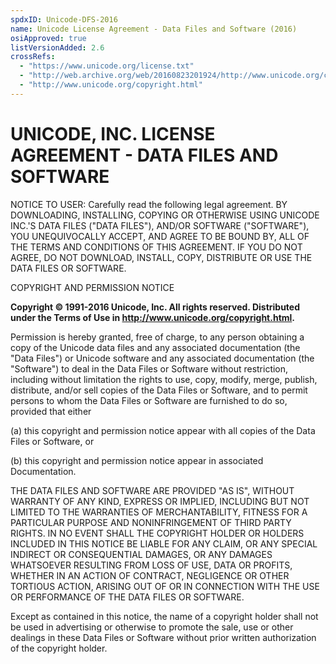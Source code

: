 ```yaml
---
spdxID: Unicode-DFS-2016
name: Unicode License Agreement - Data Files and Software (2016)
osiApproved: true
listVersionAdded: 2.6
crossRefs: 
  - "https://www.unicode.org/license.txt"
  - "http://web.archive.org/web/20160823201924/http://www.unicode.org/copyright.html#License"
  - "http://www.unicode.org/copyright.html"
---
```


# UNICODE, INC. LICENSE AGREEMENT - DATA FILES AND SOFTWARE

NOTICE TO USER: Carefully read the following legal agreement. BY DOWNLOADING, INSTALLING, COPYING OR OTHERWISE USING UNICODE INC.'S DATA FILES ("DATA FILES"), AND/OR SOFTWARE ("SOFTWARE"), YOU UNEQUIVOCALLY ACCEPT, AND AGREE TO BE BOUND BY, ALL OF THE TERMS AND CONDITIONS OF THIS AGREEMENT. IF YOU DO NOT AGREE, DO NOT DOWNLOAD, INSTALL, COPY, DISTRIBUTE OR USE THE DATA FILES OR SOFTWARE.

COPYRIGHT AND PERMISSION NOTICE

**Copyright © 1991-2016 Unicode, Inc. All rights reserved. Distributed under the Terms of Use in http://www.unicode.org/copyright.html.**

Permission is hereby granted, free of charge, to any person obtaining a copy of the Unicode data files and any associated documentation (the "Data Files") or Unicode software and any associated documentation (the "Software") to deal in the Data Files or Software without restriction, including without limitation the rights to use, copy, modify, merge, publish, distribute, and/or sell copies of the Data Files or Software, and to permit persons to whom the Data Files or Software are furnished to do so, provided that either

(a) this copyright and permission notice appear with all copies of the Data Files or Software, or

(b) this copyright and permission notice appear in associated Documentation.

THE DATA FILES AND SOFTWARE ARE PROVIDED "AS IS", WITHOUT WARRANTY OF ANY KIND, EXPRESS OR IMPLIED, INCLUDING BUT NOT LIMITED TO THE WARRANTIES OF MERCHANTABILITY, FITNESS FOR A PARTICULAR PURPOSE AND NONINFRINGEMENT OF THIRD PARTY RIGHTS. IN NO EVENT SHALL THE COPYRIGHT HOLDER OR HOLDERS INCLUDED IN THIS NOTICE BE LIABLE FOR ANY CLAIM, OR ANY SPECIAL INDIRECT OR CONSEQUENTIAL DAMAGES, OR ANY DAMAGES WHATSOEVER RESULTING FROM LOSS OF USE, DATA OR PROFITS, WHETHER IN AN ACTION OF CONTRACT, NEGLIGENCE OR OTHER TORTIOUS ACTION, ARISING OUT OF OR IN CONNECTION WITH THE USE OR PERFORMANCE OF THE DATA FILES OR SOFTWARE.

Except as contained in this notice, the name of a copyright holder shall not be used in advertising or otherwise to promote the sale, use or other dealings in these Data Files or Software without prior written authorization of the copyright holder.
